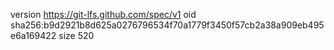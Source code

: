 version https://git-lfs.github.com/spec/v1
oid sha256:b9d2921b8d625a0276796534f70a1779f3450f57cb2a38a909eb495e6a169422
size 520
